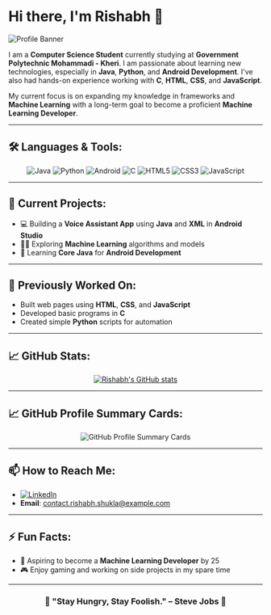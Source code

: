 # Hi there, I'm Rishabh 👋

![Profile Banner](https://user-images.githubusercontent.com/placeholder/banner.png)

I am a **Computer Science Student** currently studying at **Government Polytechnic Mohammadi - Kheri**. I am passionate about learning new technologies, especially in **Java**, **Python**, and **Android Development**. I've also had hands-on experience working with **C**, **HTML**, **CSS**, and **JavaScript**.

My current focus is on expanding my knowledge in frameworks and **Machine Learning** with a long-term goal to become a proficient **Machine Learning Developer**.

---

## 🛠️ Languages & Tools:

<div align="center">
  
![Java](https://img.shields.io/badge/Java-ED8B00?style=for-the-badge&logo=java&logoColor=white)
![Python](https://img.shields.io/badge/Python-3776AB?style=for-the-badge&logo=python&logoColor=white)
![Android](https://img.shields.io/badge/Android-3DDC84?style=for-the-badge&logo=android&logoColor=white)
![C](https://img.shields.io/badge/C-00599C?style=for-the-badge&logo=c&logoColor=white)
![HTML5](https://img.shields.io/badge/HTML5-E34F26?style=for-the-badge&logo=html5&logoColor=white)
![CSS3](https://img.shields.io/badge/CSS3-1572B6?style=for-the-badge&logo=css3&logoColor=white)
![JavaScript](https://img.shields.io/badge/JavaScript-F7DF1E?style=for-the-badge&logo=javascript&logoColor=black)
  
</div>

---

## 🔭 Current Projects:

- 💻 Building a **Voice Assistant App** using **Java** and **XML** in **Android Studio**
- 🧑‍💻 Exploring **Machine Learning** algorithms and models
- 🌱 Learning **Core Java** for **Android Development**

---

## 🌱 Previously Worked On:

- Built web pages using **HTML**, **CSS**, and **JavaScript**
- Developed basic programs in **C**
- Created simple **Python** scripts for automation

---

## 📈 GitHub Stats:

<div align="center">

[![Rishabh's GitHub stats](https://github-readme-stats.vercel.app/api?username=rishabh-ml&show_icons=true&theme=tokyonight)](https://github.com/rishabh-ml/github-readme-stats)

</div>

---

## 📈 GitHub Profile Summary Cards:

<div align="center">

![GitHub Profile Summary Cards](http://github-profile-summary-cards.vercel.app/api/cards/profile-details?username=rishabh-ml&theme=tokyonight)

</div>

---

## 📫 How to Reach Me:

- [![LinkedIn](https://img.shields.io/badge/LinkedIn-blue?style=for-the-badge&logo=linkedin)](https://www.linkedin.com/in/YourLinkedInUsername)
- **Email**: contact.rishabh.shukla@example.com

---

## ⚡ Fun Facts:

- 🚀 Aspiring to become a **Machine Learning Developer** by 25
- 🎮 Enjoy gaming and working on side projects in my spare time

---

<div align="center">

### 🌟 "Stay Hungry, Stay Foolish." – Steve Jobs 🌟

</div>

